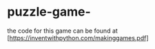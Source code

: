 # puzzle-game-
the code for this game can be found at [https://inventwithpython.com/makinggames.pdf]
